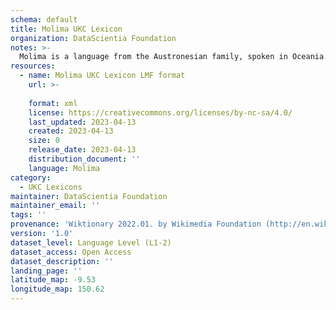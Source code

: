 ```yaml
---
schema: default
title: Molima UKC Lexicon
organization: DataScientia Foundation
notes: >-
  Molima is a language from the Austronesian family, spoken in Oceania. The UKC Lexicon of Molima is represented as a lexico-semantic network. It consists of words, word senses, synsets, as well as sense-level and synset-level relationships.
resources:
  - name: Molima UKC Lexicon LMF format
    url: >-
      
    format: xml
    license: https://creativecommons.org/licenses/by-nc-sa/4.0/
    last_updated: 2023-04-13
    created: 2023-04-13
    size: 0
    release_date: 2023-04-13
    distribution_document: ''
    language: Molima
category:
  - UKC Lexicons
maintainer: DataScientia Foundation
maintainer_email: ''
tags: ''
provenance: 'Wiktionary 2022.01. by Wikimedia Foundation (http://en.wiktionary.org); KinDiv: Kinship Diversity 1.0 by Temuulen Khishigsuren (http://ukc.disi.unitn.it/index.php/kinship/); Princeton WordNet 2.1 by Princeton University (https://wordnet.princeton.edu)'
version: '1.0'
dataset_level: Language Level (L1-2)
dataset_access: Open Access
dataset_description: ''
landing_page: ''
latitude_map: -9.53
longitude_map: 150.62
---
```

